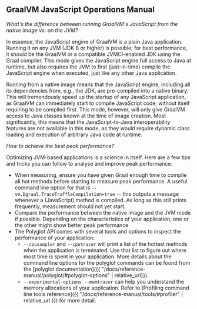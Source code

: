 ## GraalVM JavaScript Operations Manual

_What's the difference between running GraalVM's JavaScript from the native image vs. on the JVM?_

In essence, the JavaScript engine of GraalVM is a plain Java application.
Running it on any JVM (JDK 8 or higher) is possible; for best performance, it should be the GraalVM or a compatible JVMCI-enabled JDK using the Graal compiler.
This mode gives the JavaScript engine full access to Java at runtime, but also requires the JVM to first (just-in-time) compile the JavaScript engine when executed, just like any other Java application.

Running from a native image means that the JavaScript engine, including all its dependencies from, e.g., the JDK, are pre-compiled into a native binary.
This will tremendously speed up the startup of any JavaScript application, as GraalVM can immediately start to compile JavaScript code, without itself requiring to be compiled first.
This mode, however, will only give GraalVM access to Java classes known at the time of image creation.
Most significantly, this means that the JavaScript-to-Java interoperability features are not available in this mode, as they would require dynamic class loading and execution of arbitrary Java code at runtime.

_How to achieve the best peak performance?_

Optimizing JVM-based applications is a science in itself.
Here are a few tips and tricks you can follow to analyse and improve peak performance:

* When measuring, ensure you have given Graal enough time to compile all hot methods before starting to measure peak performance. A useful command line option for that is `--vm.Dgraal.TraceTruffleCompilation=true` -- this outputs a message whenever a (JavaScript) method is compiled. As long as this still prints frequently, measurement should not yet start.
* Compare the performance between the native image and the JVM mode if possible. Depending on the characteristics of your application, one or the other might show better peak performance.
* The Polyglot API comes with several tools and options to inspect the performance of your application:
    * `--cpusampler` and `--cputracer` will print a list of the hottest methods when the application is terminated. Use that list to figure out where most time is spent in your application. More details about the command line options for the polyglot commands can be found from the
    [polyglot documentation]({{ "/docs/reference-manual/polyglot/#polyglot-options" | relative_url}}).
    * `--experimental-options --memtracer` can help you understand the memory allocations of your application. Refer to [Profiling command line tools reference]({{ "/docs/reference-manual/tools/#profiler" | relative_url }}) for more detail.
